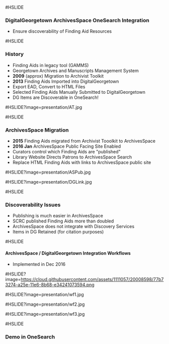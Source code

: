 #HSLIDE
### DigitalGeorgetown ArchivesSpace OneSearch Integration

- Ensure discoverability of Finding Aid Resources

#HSLIDE
### History

- Finding Aids in legacy tool (GAMMS)
 -  Georgetown Archives and Manuscripts Management System <!-- .element: class="fragment" -->
- __2009__ (approx) Migration to Archivist Toolkit <!-- .element: class="fragment" -->
- __2013__ Finding Aids Imported into DigitalGeorgetown<!-- .element: class="fragment" -->
 - Export EAD, Convert to HTML Files
 - Selected Finding Aids Manually Submitted to DigitalGeorgetown
 - DG Items are Discoverable in OneSearch!
 
#HSLIDE?image=presentation/AT.jpg

#HSLIDE
### ArchivesSpace Migration
 - __2015__ Finding Aids migrated from Archivist Tooolkit to ArchivesSpace <!-- .element: class="fragment" -->
 - __2016 Jan__ ArchivesSpace Public Facing Site Enabled <!-- .element: class="fragment" -->
  - Curators control which Finding Aids are "published"
  - Library Website Directs Patrons to ArchivesSpace Search
  - Replace HTML Finding Aids with links to ArchivesSpace public site
   
#HSLIDE?image=presentation/ASPub.jpg
    
#HSLIDE?image=presentation/DGLink.jpg

#HSLIDE
### Discoverability Issues
- Publishing is much easier in ArchivesSpace
 - SCRC published Finding Aids more than doubled
- ArchivesSpace does not integrate with Discovery Services
- Items in DG Retained (for citation purposes)

#HSLIDE
#### ArchivesSpace / DigitalGeorgetown Integration Workflows
- Implemented in Dec 2016

#HSLIDE?image=https://cloud.githubusercontent.com/assets/1111057/20008598/77b73274-a25e-11e6-8b68-e34241073594.png

#HSLIDE?image=presentation/wf1.jpg

#HSLIDE?image=presentation/wf2.jpg

#HSLIDE?image=presentation/wf3.jpg

#HSLIDE
### Demo in OneSearch    